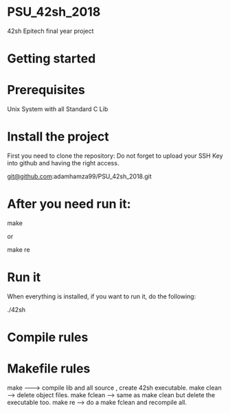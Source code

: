 # PSU_42sh_2018
42sh Epitech final year project

# Getting started
# Prerequisites
Unix System with all Standard C Lib

# Install the project
First you need to clone the repository: Do not forget to upload your SSH Key into github and having the right access.

git@github.com:adamhamza99/PSU_42sh_2018.git

# After you need run it:

make

or

make re

# Run it
When everything is installed, if you want to run it, do the following:

./42sh

# Compile rules
# Makefile rules

make ---> compile lib and all source , create 42sh executable.
make clean --> delete object files.
make fclean --> same as make clean but delete the executable too.
make re --> do a make fclean and recompile all.
